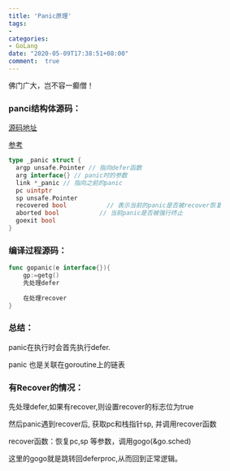 ```yaml
---
title: 'Panic原理'
tags: 
-
categories: 
- GoLang
date: "2020-05-09T17:38:51+08:00"
comment:  true    
---
```


佛门广大，岂不容一癫僧！

<!--more-->

### panci结构体源码：

[源码地址]( https://github.com/golang/go/blob/b89b4623eb70cbdc6b0aea43a5a826b7a26f20a7/src/runtime/runtime2.go#L882)

[参考](https://zhuanlan.zhihu.com/p/99303379)

```go
type _panic struct {
  argp unsafe.Pointer // 指向defer函数
  arg interface{} // panic时的参数
  link *_panic // 指向之前的panic
  pc uintptr
  sp unsafe.Pointer
  recovered bool           // 表示当前的panic是否被recover恢复
  aborted bool           // 当前panic是否被强行终止
  goexit bool
}
```

### 编译过程源码：

```go
func gopanic(e interface{}){
    gp:=getg()
    先处理defer
    
    在处理recover
}
```



### 总结：

panic在执行时会首先执行defer.

panic 也是关联在goroutine上的链表

### 有Recover的情况：

先处理defer,如果有recover,则设置recover的标志位为true

然后panic遇到recover后,  获取pc和栈指针sp,  并调用recover函数

recover函数：恢复pc,sp 等参数，调用gogo(&go.sched)

这里的gogo就是跳转回deferproc,从而回到正常逻辑。



